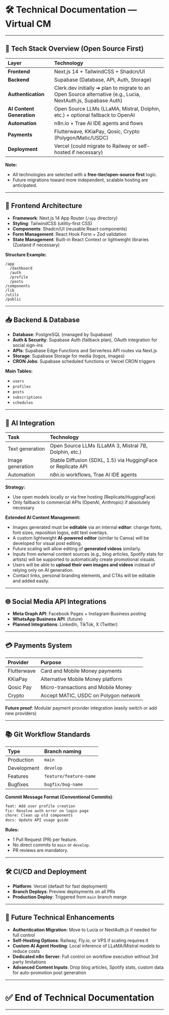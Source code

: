 # 🛠 Technical Documentation — Virtual CM

---

## 🔧 Tech Stack Overview (Open Source First)

| Layer | Technology |
|:---|:---|
| **Frontend** | Next.js 14 + TailwindCSS + Shadcn/UI |
| **Backend** | Supabase (Database, API, Auth, Storage) |
| **Authentication** | Clerk.dev initially ➔ plan to migrate to an Open Source alternative (e.g., Lucia, NextAuth.js, Supabase Auth) |
| **AI Content Generation** | Open Source LLMs (LLaMA, Mistral, Dolphin, etc.) + optional fallback to OpenAI |
| **Automation** | n8n.io + Trae AI IDE agents and flows |
| **Payments** | Flutterwave, KKiaPay, Qosic, Crypto (Polygon/Matic/USDC) |
| **Deployment** | Vercel (could migrate to Railway or self-hosted if necessary) |

**Note:**
- All technologies are selected with a **free-tier/open-source first** logic.
- Future migrations toward more independent, scalable hosting are anticipated.

---

## 📝 Frontend Architecture

- **Framework**: Next.js 14 App Router (`/app` directory)
- **Styling**: TailwindCSS (utility-first CSS)
- **Components**: Shadcn/UI (reusable React components)
- **Form Management**: React Hook Form + Zod validation
- **State Management**: Built-in React Context or lightweight libraries (Zustand if necessary)

**Structure Example:**
```plaintext
/app
  /dashboard
  /auth
  /profile
  /posts
/components
/lib
/utils
/public
```

---

## 📥 Backend & Database

- **Database**: PostgreSQL (managed by Supabase)
- **Auth & Security**: Supabase Auth (fallback plan), OAuth integration for social sign-ins
- **APIs**: Supabase Edge Functions and Serverless API routes via Next.js
- **Storage**: Supabase Storage for media (logos, images)
- **CRON Jobs**: Supabase scheduled functions or Vercel CRON triggers

**Main Tables:**
- `users`
- `profiles`
- `posts`
- `subscriptions`
- `schedules`

---

## 🧠 AI Integration

| Task | Technology |
|:---|:---|
| Text generation | Open Source LLMs (LLaMA 3, Mistral 7B, Dolphin, etc.) |
| Image generation | Stable Diffusion (SDXL, 1.5) via HuggingFace or Replicate API |
| Automation | n8n.io workflows, Trae AI IDE agents |

**Strategy:**
- Use open models locally or via free hosting (Replicate/HuggingFace)
- Only fallback to commercial APIs (OpenAI, Anthropic) if absolutely necessary

**Extended AI Content Management:**
- Images generated must be **editable** via an internal **editor**: change fonts, font sizes, reposition logos, edit text overlays.
- A custom lightweight **AI-powered editor** (similar to Canva) will be developed for visual post editing.
- Future scaling will allow editing of **generated videos** similarly.
- Inputs from external content sources (e.g., blog articles, Spotify stats for artists) will be supported to automatically create promotional visuals.
- Users will be able to **upload their own images and videos** instead of relying only on AI generation.
- Contact links, personal branding elements, and CTAs will be editable and added easily.

---

## 🌐 Social Media API Integrations

- **Meta Graph API**: Facebook Pages + Instagram Business posting
- **WhatsApp Business API**: (future)
- **Planned Integrations**: LinkedIn, TikTok, X (Twitter)

---

## 💳 Payments System

| Provider | Purpose |
|:---|:---|
| Flutterwave | Card and Mobile Money payments |
| KKiaPay | Alternative Mobile Money platform |
| Qosic Pay | Micro-transactions and Mobile Money |
| Crypto | Accept MATIC, USDC on Polygon network |

**Future proof**: Modular payment provider integration (easily switch or add new providers)

---

## 📚 Git Workflow Standards

| Type | Branch naming |
|:---|:---|
| Production | `main` |
| Development | `develop` |
| Features | `feature/feature-name` |
| Bugfixes | `bugfix/bug-name` |

**Commit Message Format (Conventional Commits)**:
```bash
feat: Add user profile creation
fix: Resolve auth error on login page
chore: Clean up old components
docs: Update API usage guide
```

**Rules:**
- 1 Pull Request (PR) per feature.
- No direct commits to `main` or `develop`.
- PR reviews are mandatory.

---

## 🛠 CI/CD and Deployment

- **Platform**: Vercel (default for fast deployment)
- **Branch Deploys**: Preview deployments on all PRs
- **Production Deploy**: Triggered from `main` branch merge

---

## 🌟 Future Technical Enhancements

- **Authentication Migration**: Move to Lucia or NextAuth.js if needed for full control
- **Self-Hosting Options**: Railway, Fly.io, or VPS if scaling requires it
- **Custom AI Agent Hosting**: Local inference of LLaMA/Mistral models to reduce costs
- **Dedicated n8n Server**: Full control on workflow execution without 3rd party limitations
- **Advanced Content Inputs**: Drop blog articles, Spotify stats, custom data for auto-promotion post generation

---

# ✅ End of Technical Documentation

---
